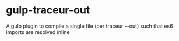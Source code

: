 gulp-traceur-out
================

A gulp plugin to compile a single file (per traceur --out) such that es6 imports are resolved inline
